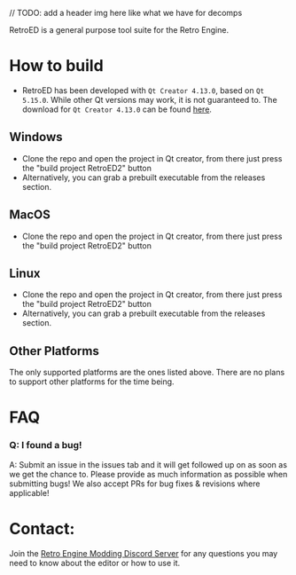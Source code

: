 // TODO: add a header img here like what we have for decomps

RetroED is a general purpose tool suite for the Retro Engine.

# How to build

- RetroED has been developed with `Qt Creator 4.13.0`, based on `Qt 5.15.0`. While other Qt versions may work, it is not guaranteed to. The download for `Qt Creator 4.13.0` can be found [here](https://download.qt.io/archive/qtcreator/4.13/4.13.0/).

## Windows
* Clone the repo and open the project in Qt creator, from there just press the "build project RetroED2" button
* Alternatively, you can grab a prebuilt executable from the releases section.

## MacOS
* Clone the repo and open the project in Qt creator, from there just press the "build project RetroED2" button

## Linux
* Clone the repo and open the project in Qt creator, from there just press the "build project RetroED2" button
* Alternatively, you can grab a prebuilt executable from the releases section.

## Other Platforms
The only supported platforms are the ones listed above. There are no plans to support other platforms for the time being.

# FAQ
### Q: I found a bug!
A: Submit an issue in the issues tab and it will get followed up on as soon as we get the chance to. Please provide as much information as possible when submitting bugs! We also accept PRs for bug fixes & revisions where applicable!

# Contact:
Join the [Retro Engine Modding Discord Server](https://dc.railgun.works/retroengine) for any questions you may need to know about the editor or how to use it.
